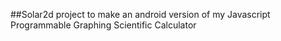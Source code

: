 ##Solar2d project to make an android version of my Javascript Programmable Graphing Scientific Calculator
